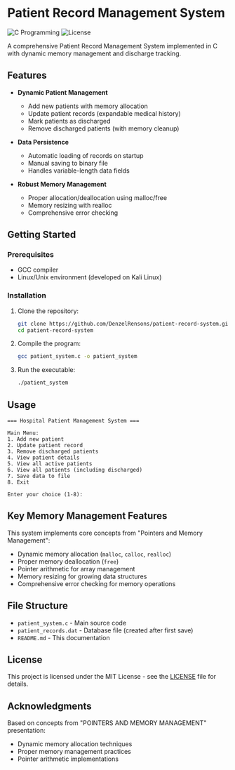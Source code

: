 # Patient Record Management System

![C Programming](https://img.shields.io/badge/language-C-blue.svg)
![License](https://img.shields.io/badge/license-MIT-green.svg)

A comprehensive Patient Record Management System implemented in C with dynamic memory management and discharge tracking.

## Features

- **Dynamic Patient Management**
  - Add new patients with memory allocation
  - Update patient records (expandable medical history)
  - Mark patients as discharged
  - Remove discharged patients (with memory cleanup)

- **Data Persistence**
  - Automatic loading of records on startup
  - Manual saving to binary file
  - Handles variable-length data fields

- **Robust Memory Management**
  - Proper allocation/deallocation using malloc/free
  - Memory resizing with realloc
  - Comprehensive error checking

## Getting Started

### Prerequisites

- GCC compiler
- Linux/Unix environment (developed on Kali Linux)

### Installation

1. Clone the repository:
   ```bash
   git clone https://github.com/DenzelRensons/patient-record-system.git
   cd patient-record-system
   ```

2. Compile the program:
   ```bash
   gcc patient_system.c -o patient_system
   ```

3. Run the executable:
   ```bash
   ./patient_system
   ```

## Usage

```
=== Hospital Patient Management System ===

Main Menu:
1. Add new patient
2. Update patient record
3. Remove discharged patients
4. View patient details
5. View all active patients
6. View all patients (including discharged)
7. Save data to file
8. Exit

Enter your choice (1-8): 
```

## Key Memory Management Features

This system implements core concepts from "Pointers and Memory Management":

- Dynamic memory allocation (`malloc`, `calloc`, `realloc`)
- Proper memory deallocation (`free`)
- Pointer arithmetic for array management
- Memory resizing for growing data structures
- Comprehensive error checking for memory operations

## File Structure

- `patient_system.c` - Main source code
- `patient_records.dat` - Database file (created after first save)
- `README.md` - This documentation

## License

This project is licensed under the MIT License - see the [LICENSE](LICENSE) file for details.

## Acknowledgments

Based on concepts from "POINTERS AND MEMORY MANAGEMENT" presentation:
- Dynamic memory allocation techniques
- Proper memory management practices
- Pointer arithmetic implementations
